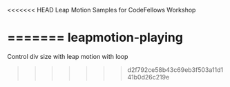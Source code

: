 <<<<<<< HEAD
Leap Motion Samples for CodeFellows Workshop

=======
leapmotion-playing
==================

Control div size with leap motion with loop
>>>>>>> d2f792ce58b43c69eb3f503a11d141b0d26c219e
